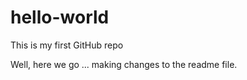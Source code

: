 # hello-world
This is my first GitHub repo

Well, here we go ... making changes to the readme file.


